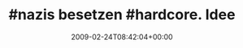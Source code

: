 ---
retweeted: false
source: <a href="http://twitter.com" rel="nofollow">Twitter Web Client</a>
entities:
  hashtags:
  - text: nazis
    indices:
    - '0'
    - '6'
  - text: hardcore
    indices:
    - '16'
    - '25'
  symbols: []
  user_mentions: []
  urls: []
display_text_range:
- '0'
- '105'
favorite_count: '0'
id_str: '1244191788'
truncated: false
retweet_count: '0'
id: '1244191788'
created_at: Tue Feb 24 08:42:04 +0000 2009
favorited: false
full_text: "#nazis besetzen #hardcore. Ideen wie man die da wieder rausbekommt? http://bit.ly/bavi3
  (via [@sunrise2k5](https://twitter.com/sunrise2k5))"
lang: de
tags:
- nazis
- hardcore
- pesos:twitter
date: '2009-02-24T08:42:04+00:00'
src: https://twitter.com/bascht/status/1244191788
original_url: https://twitter.com/bascht/status/1244191788
type: twitter_tweet
text: "#nazis besetzen #hardcore. Ideen wie man die da wieder rausbekommt? http://bit.ly/bavi3
  (via [@sunrise2k5](https://twitter.com/sunrise2k5))"
title: "#nazis besetzen #hardcore. Idee"

---